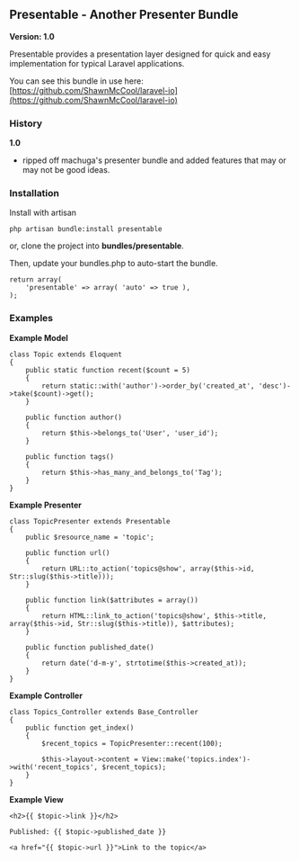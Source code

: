 ## Presentable - Another Presenter Bundle 

**Version: 1.0**

Presentable provides a presentation layer designed for quick and easy implementation for typical Laravel applications.

You can see this bundle in use here: [https://github.com/ShawnMcCool/laravel-io](https://github.com/ShawnMcCool/laravel-io)

### History

**1.0**
- ripped off machuga's presenter bundle and added features that may or may not be good ideas.

### Installation

Install with artisan

    php artisan bundle:install presentable

or, clone the project into **bundles/presentable**.

Then, update your bundles.php to auto-start the bundle.

    return array(
        'presentable' => array( 'auto' => true ),
    );

### Examples

**Example Model**

    class Topic extends Eloquent
    {
        public static function recent($count = 5)
        {
            return static::with('author')->order_by('created_at', 'desc')->take($count)->get();
        }

        public function author()
        {
            return $this->belongs_to('User', 'user_id');
        }

        public function tags()
        {
            return $this->has_many_and_belongs_to('Tag');
        }
    }

**Example Presenter**

    class TopicPresenter extends Presentable
    {
        public $resource_name = 'topic';

        public function url()
        {
            return URL::to_action('topics@show', array($this->id, Str::slug($this->title)));
        }

        public function link($attributes = array())
        {
            return HTML::link_to_action('topics@show', $this->title, array($this->id, Str::slug($this->title)), $attributes);
        }

        public function published_date()
        {
            return date('d-m-y', strtotime($this->created_at));
        }
    }

**Example Controller**

    class Topics_Controller extends Base_Controller
    {
        public function get_index()
        {
            $recent_topics = TopicPresenter::recent(100);
            
            $this->layout->content = View::make('topics.index')->with('recent_topics', $recent_topics);
        }
    }

**Example View**

    <h2>{{ $topic->link }}</h2>

    Published: {{ $topic->published_date }}

    <a href="{{ $topic->url }}">Link to the topic</a>